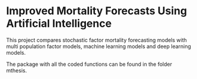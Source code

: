 # Improved Mortality Forecasts Using Artificial Intelligence

This project compares stochastic factor mortality forecasting models with multi population factor models, machine learning models and deep learning models.

The package with all the coded functions can be found in the folder mthesis.



